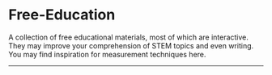 # Free-Education



A collection of free educational materials, most of which are interactive. They may improve your comprehension of STEM topics and even writing. You may find inspiration for measurement techniques here.
_____________________________________________________________________________________________________________________________________________________________________________

